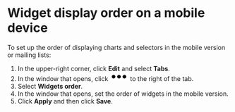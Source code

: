 # Widget display order on a mobile device

To set up the order of displaying charts and selectors in the mobile version or mailing lists:

1. In the upper-right corner, click **Edit** and select **Tabs**.
1. In the window that opens, click ![image](../../../_assets/datalens/horizontal-ellipsis-black.svg) to the right of the tab.
1. Select **Widgets order**.
1. In the window that opens, set the order of widgets in the mobile version.
1. Click **Apply** and then click **Save**.
